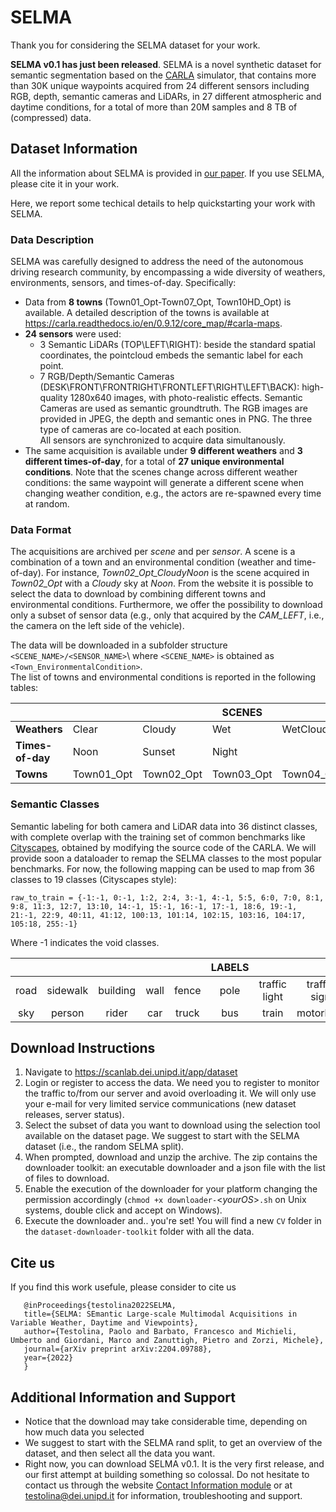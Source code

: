 # SELMA
Thank you for considering the SELMA dataset for your work.

**SELMA v0.1 has just been released**. 
SELMA is a novel synthetic dataset for semantic segmentation based on the [CARLA](https://carla.org/) simulator, that contains more than 30K unique waypoints acquired from 24 different sensors including RGB, depth, semantic cameras and LiDARs, in
27 different atmospheric and daytime conditions, for a total of more than
20M samples and 8 TB of (compressed) data.

## Dataset Information
All the information about SELMA is provided in [our paper](https://arxiv.org/abs/2204.09788). If you use SELMA, please cite it in your work.

Here, we report some techical details to help quickstarting your work with SELMA.
### Data Description
SELMA was carefully designed to address the need of the autonomous driving research community, by encompassing a wide diversity of weathers, environments, sensors, and times-of-day.
Specifically:
- Data from **8 towns** (Town01_Opt-Town07_Opt, Town10HD_Opt) is available. A detailed description of the towns is available at https://carla.readthedocs.io/en/0.9.12/core_map/#carla-maps.
- **24 sensors** were used:
  - 3 Semantic LiDARs (TOP\LEFT\RIGHT): beside the standard spatial coordinates, the pointcloud embeds the semantic label for each point.
  - 7 RGB/Depth/Semantic Cameras (DESK\FRONT\FRONTRIGHT\FRONTLEFT\RIGHT\LEFT\BACK): high-quality 1280x640 images, with photo-realistic effects. Semantic Cameras are used as semantic groundtruth. The RGB images are provided in JPEG, the depth and semantic ones in PNG. The three type of cameras are co-located at each position.\
All sensors are synchronized to acquire data simultanously.
- The same acquisition is available under **9 different weathers** and **3 different times-of-day**, for a total of **27 unique environmental conditions**. Note that the scenes change across different weather conditions: the same waypoint will generate a different scene when changing weather condition, e.g., the actors are re-spawned every time at random.
### Data Format
The acquisitions are archived per *scene* and per *sensor*. A scene is a combination of a town and an environmental condition (weather and time-of-day). For instance, *Town02_Opt_CloudyNoon* is the scene acquired in *Town02_Opt* with a *Cloudy* sky at *Noon*. From the website it is possible to select the data to download by combining different towns and environmental conditions. Furthermore, we offer the possibility to download only a subset of sensor data (e.g., only that acquired by the *CAM_LEFT*, i.e., the camera on the left side of the vehicle).

The data will be downloaded in a subfolder structure `<SCENE_NAME>/<SENSOR_NAME>`\ where `<SCENE_NAME>` is obtained as `<Town_EnvironmentalCondition>`.\
The list of towns and environmental conditions is reported in the following tables:

|                |          |          | SCENES   |          |          |          |          |
|----------------|----------|----------|----------|----------|----------|----------|----------|
|**Weathers**    |Clear     |Cloudy    |Wet       |WetCloudy |SoftRain  |MidRainy  |HardRain  |
|**Times-of-day**|Noon      |Sunset    |Night     |
|**Towns**       |Town01_Opt|Town02_Opt|Town03_Opt|Town04_Opt|Town05_Opt|Town06_Opt|Town07_Opt|Town10HD_Opt|

### Semantic Classes
Semantic labeling for both camera and LiDAR data into 36 distinct classes, with complete overlap with the training set of common benchmarks like [Cityscapes](https://www.cityscapes-dataset.com/), obtained by modifying the source code of the CARLA.
We will provide soon a dataloader to remap the SELMA classes to the most popular benchmarks.
For now, the following mapping can be used to map from 36 classes to 19 classes (Cityscapes style):

```raw_to_train = {-1:-1, 0:-1, 1:2, 2:4, 3:-1, 4:-1, 5:5, 6:0, 7:0, 8:1, 9:8, 11:3, 12:7, 13:10, 14:-1, 15:-1, 16:-1, 17:-1, 18:6, 19:-1, 21:-1, 22:9, 40:11, 41:12, 100:13, 101:14, 102:15, 103:16, 104:17, 105:18, 255:-1}```

Where -1 indicates the void classes.

|      |          |          |      |       | LABELS   |             |            |          |       |
|:----:|:--------:|:--------:|:----:|:-----:|:----:|:-------------:|:------------:|:----------:|:-------:|
|road|sidewalk|building|wall|fence|pole|traffic light|traffic sign|vegetation|terrain|
|sky |person  |rider   |car |truck|bus |train        |motorbike   |bike      |       |



## Download Instructions
1. Navigate to https://scanlab.dei.unipd.it/app/dataset
2. Login or register to access the data. We need you to register to monitor the traffic to/from our server and avoid overloading it. We will only use your e-mail for very limited service communications (new dataset releases, server status).
3. Select the subset of data you want to download using the selection tool available on the dataset page. We suggest to start with the SELMA dataset (i.e., the random SELMA split).
4. When prompted, download and unzip the archive. The zip contains the downloader toolkit: an executable downloader and a json file with the list of files to download.
5. Enable the execution of the downloader for your platform changing the permission accordingly (`chmod +x downloader-`<*yourOS*\>`.sh` on Unix systems, double click and accept on Windows).
6. Execute the downloader and.. you're set! You will find a new `CV` folder in the `dataset-downloader-toolkit` folder with all the data. 

## Cite us
If you find this work usefule, please consider to cite us

       @inProceedings{testolina2022SELMA,
       title={SELMA: SEmantic Large-scale Multimodal Acquisitions in Variable Weather, Daytime and Viewpoints},
       author={Testolina, Paolo and Barbato, Francesco and Michieli, Umberto and Giordani, Marco and Zanuttigh, Pietro and Zorzi, Michele},
       journal={arXiv preprint arXiv:2204.09788},
       year={2022}
       }

## Additional Information and Support
- Notice that the download may take considerable time, depending on how much data you selected
- We suggest to start with the SELMA rand split, to get an overview of the dataset, and then select all the data you want.
- Right now, you can download SELMA v0.1. It is the very first release, and our first attempt at building something so colossal. Do not hesitate to contact us through the website [Contact Information module](https://scanlab.dei.unipd.it/) or at testolina@dei.unipd.it for information, troubleshooting and support.
